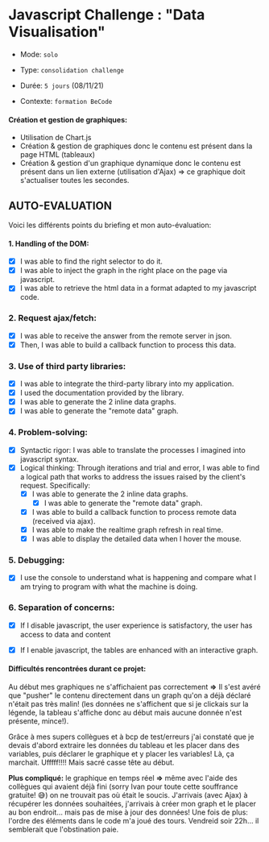 #  Javascript Challenge : "Data Visualisation"

- Mode: `solo`  

- Type: `consolidation challenge`  

- Durée: `5 jours`  (08/11/21)

- Contexte: `formation BeCode` 


#### Création et gestion de graphiques:
* Utilisation de Chart.js
* Création & gestion de graphiques donc le contenu est présent dans la page HTML (tableaux)
* Création & gestion d'un graphique dynamique donc le contenu est présent dans un lien externe (utilisation d'Ajax) => ce graphique doit s'actualiser toutes les secondes.


## AUTO-EVALUATION
Voici les différents points du briefing et mon auto-évaluation: 

#### 1. Handling of the DOM:

- [x] I was able to find the right selector to do it.
- [x] I was able to inject the graph in the right place on the page via javascript.
- [x] I was able to retrieve the html data in a format adapted to my javascript code.

### 2. Request ajax/fetch:
- [x] I was able to receive the answer from the remote server in json.
- [x] Then, I was able to build a callback function to process this data.

### 3. Use of **third party libraries**:
- [x] I was able to integrate the third-party library into my application.
- [x] I used the documentation provided by the library.
- [x] I was able to generate the 2 inline data graphs.
- [x] I was able to generate the "remote data" graph.

### 4. Problem-solving:

- [x] Syntactic rigor: I was able to translate the processes I imagined into javascript syntax.
- [x] Logical thinking: Through iterations and trial and error, I was able to find a logical path that works to address the issues raised by the client's request. Specifically:
  - [x] I was able to generate the 2 inline data graphs.
	- [x]  I was able to generate the "remote data" graph.
  - [x]  I was able to build a callback function to process remote data (received via ajax).
	- [x]  I was able to make the realtime graph refresh in real time.
	- [x]  I was able to display the detailed data when I hover the mouse.

### 5. Debugging:

  - [x]  I use the console to understand what is happening and compare what I am trying to program with what the machine is doing.

### 6. Separation of concerns:

 - [x]  If I disable javascript, the user experience is satisfactory, the user has access to data and content
 - [x]  If I enable javascript, the tables are enhanced with an interactive graph.


#### Difficultés rencontrées durant ce projet:
Au début mes graphiques ne s'affichaient pas correctement **=>** Il s'est avéré que "pusher" le contenu directement dans un graph qu'on a déjà déclaré n'était pas très malin! (les données ne s'affichent que si je clickais sur la légende, la tableau s'affiche donc au début mais aucune donnée n'est présente, mince!).

Grâce à mes supers collègues et à bcp de test/erreurs j'ai constaté que je devais d'abord extraire les données du tableau et les placer dans des variables, puis déclarer le graphique et y placer les variables! Là, ça marchait. Ufffff!!!! Mais sacré casse tête au début. 

**Plus compliqué:** le graphique en temps réel **=>** même  avec l'aide des collègues qui avaient déjà fini (sorry Ivan pour toute cette souffrance gratuite! 😅) on ne trouvait pas où était le soucis. J'arrivais (avec Ajax) à récupérer les données souhaitées, j'arrivais à créer mon graph et le placer au bon endroit... mais pas de mise à jour des données! Une fois de plus: l'ordre des éléments dans le code m'a joué des tours. Vendreid soir 22h... il semblerait que l'obstination paie.





